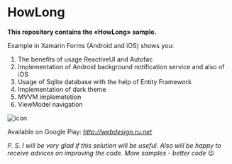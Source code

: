 # HowLong
**This repository contains the «HowLong» sample.**

Example in Xamarin Forms (Android and iOS) shows you:
1.	The benefits of usage ReactiveUI and Autofac
2.	Implementation of Android background notification service and also of iOS
3.	Usage of Sqlite database with the help of Entity Framework
4.	Implementation of dark theme
5.	MVVM implemetetion
6.	ViewModel navigation

![icon](https://github.com/mak100un/HowLong/blob/master/Images/squareIcon.png)

Available on Google Play: _http://webdesign.ru.net_

_P. S. I will be very glad if this solution will be useful. Also will be happy to receive advices on improving the code. More samples - better code_ 😉

